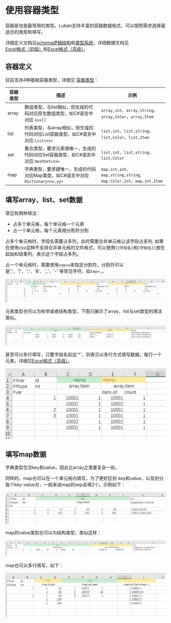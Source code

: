 # 使用容器类型

容器是也是最常用的类型。Luban支持丰富的容器数据格式，可以按照需求选择最适合的类型和填写。

详细定义文档见[schema逻辑结构](../manual/schema)和[类型系统](../manual/types)，详细数据文档见[Excel格式（初级）](../manual/excel)和[Excel格式（高级）](../manual/exceladvanced)。

## 容器定义

目前支持4种基础容器类型，详细见 [容器类型](../manual/types#容器类型)：

|容器类型|描述|示例|
|-|-|-|
|array|数组类型，与list相似，但生成的代码对应原生数组类型，如C#语言中对应 `xxx[]`| `array,int`、`array,string`、`array,Color`，`array,Item`|
|list|列表类型，与array相似，但生成的代码对应List容器类型，如C#语言中对应 `List<xx>`| `list,int`、`list,string`、`list,Color`，`list,Item`|
|set|集合类型，要求元素值唯一，生成的代码对应Set容器类型，如C#语言中对应 `HashSet<xx>`| `list,int`、`list,string`、`list,Color`|
|map|字典类型，要求键唯一，生成的代码对应Map类型，如C#语言中对应`Dictionary<xx,yy>`|`map,int,int`、`map,string,string`, `map,Color,int`，`map,int,Item`|

## 填写array、list、set数据

常见有两种填法：

- 占多个单元格，每个单元格一个元素
- 占一个单元格，每个元素用分割符分割

占多个单元格时，字段名需要占多列，此时需要合并单元格让该字段占多列. 如果在使用csv这种不支持合并单元格的文件格式，可以使用`[{字段名}`和`{字段名}]`放在起始和结束列，表示这个字段占多列。

占一个单元格时，需要使用`sep=x`来指定分割符，分割符可以是','、'|'、';'、'&'、'_'、'-' 等常见字符，如`sep=,`。

![item](/img/use_list.jpg)

元素类型也可以为枚举或者结构类型，下图只展示了array，list与set类型的填法类似。

![item](/img/use_list2.jpg)

甚至可以多行填写，只要字段名前加'*'，则表示以多行方式填写数据，每行一个元素，详细见[Excel格式（高级）](../manual/exceladvanced)。

![item](/img/use_list3.jpg)

## 填写map数据

字典类型包含key和value，因此比array之类要复杂一些。

同样的，map也可以在一个单元格内填写，为了更好区别 key和value，以及划分每个key-value对，一般来说map的sep会填2个。示例如下：

![item](/img/use_map.jpg)

map的value类型也可以为结构类型，类似这样：

![item](/img/use_map2.jpg)

map也可以多行填写，如下：

![item](/img/use_map3.jpg)
